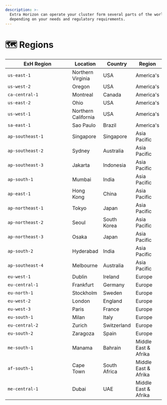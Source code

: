 ```yaml
---
description: >-
  Extra Horizon can operate your cluster form several parts of the world
  depending on your needs and regulatory requirements.
---
```


# 🗺 Regions



<table><thead><tr><th width="194">ExH Region</th><th>Location</th><th>Country</th><th>Region</th></tr></thead><tbody><tr><td><code>us-east-1</code></td><td>Northern Virginia</td><td>USA</td><td>America's</td></tr><tr><td><code>us-west-2</code></td><td>Oregon</td><td>USA</td><td>America's</td></tr><tr><td><code>ca-central-1</code></td><td>Montreal</td><td>Canada</td><td>America's</td></tr><tr><td><code>us-east-2</code></td><td>Ohio</td><td>USA</td><td>America's</td></tr><tr><td><code>us-west-1</code></td><td>Northern California</td><td>USA</td><td>America's</td></tr><tr><td><code>sa-east-1</code></td><td>Sao Paulo</td><td>Brazil</td><td>America's</td></tr><tr><td><code>ap-southeast-1</code></td><td>Singapore</td><td>Singapore</td><td>Asia Pacific</td></tr><tr><td><code>ap-southeast-2</code></td><td>Sydney</td><td>Australia</td><td>Asia Pacific</td></tr><tr><td><code>ap-southeast-3</code></td><td>Jakarta</td><td>Indonesia</td><td>Asia Pacific</td></tr><tr><td><code>ap-south-1</code></td><td>Mumbai</td><td>India</td><td>Asia Pacific</td></tr><tr><td><code>ap-east-1</code></td><td>Hong Kong</td><td>China</td><td>Asia Pacific</td></tr><tr><td><code>ap-northeast-1</code></td><td>Tokyo</td><td>Japan</td><td>Asia Pacific</td></tr><tr><td><code>ap-northeast-2</code></td><td>Seoul</td><td>South Korea</td><td>Asia Pacific</td></tr><tr><td><code>ap-northeast-3</code></td><td>Osaka</td><td>Japan</td><td>Asia Pacific</td></tr><tr><td><code>ap-south-2</code></td><td>Hyderabad</td><td>India</td><td>Asia Pacific</td></tr><tr><td><code>ap-southeast-4</code></td><td>Melbourne</td><td>Australia</td><td>Asia Pacific</td></tr><tr><td><code>eu-west-1</code></td><td>Dublin</td><td>Ireland</td><td>Europe</td></tr><tr><td><code>eu-central-1</code></td><td>Frankfurt</td><td>Germany</td><td>Europe</td></tr><tr><td><code>eu-north-1</code></td><td>Stockholm</td><td>Sweden</td><td>Europe</td></tr><tr><td><code>eu-west-2</code></td><td>London</td><td>England</td><td>Europe</td></tr><tr><td><code>eu-west-3</code></td><td>Paris</td><td>France</td><td>Europe</td></tr><tr><td><code>eu-south-1</code></td><td>Milan</td><td>Italy</td><td>Europe</td></tr><tr><td><code>eu-central-2</code></td><td>Zurich</td><td>Switzerland</td><td>Europe</td></tr><tr><td><code>eu-south-2</code></td><td>Zaragoza</td><td>Spain</td><td>Europe</td></tr><tr><td><code>me-south-1</code></td><td>Manama</td><td>Bahrain</td><td>Middle East &#x26; Afrika</td></tr><tr><td><code>af-south-1</code></td><td>Cape Town</td><td>South Africa</td><td>Middle East &#x26; Afrika</td></tr><tr><td><code>me-central-1</code></td><td>Dubai</td><td>UAE</td><td>Middle East &#x26; Afrika</td></tr></tbody></table>

